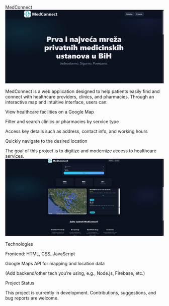 MedConnect
  ![Alt tekst](pict2.png)

MedConnect is a web application designed to help patients easily find and connect with healthcare providers, clinics, and pharmacies. Through an interactive map and intuitive interface, users can:

View healthcare facilities on a Google Map

Filter and search clinics or pharmacies by service type

Access key details such as address, contact info, and working hours

Quickly navigate to the desired location

The goal of this project is to digitize and modernize access to healthcare services.
![Alt tekst](pict1.png)

Technologies

Frontend: HTML, CSS, JavaScript

Google Maps API for mapping and location data

(Add backend/other tech you’re using, e.g., Node.js, Firebase, etc.)

Project Status

This project is currently in development. Contributions, suggestions, and bug reports are welcome.
